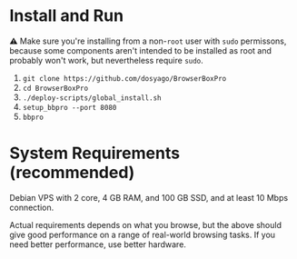 # Install and Run

:warning: Make sure you're installing from a non-`root` user with `sudo` permissons, because some components aren't intended to be installed as root and probably won't work, but nevertheless require `sudo`.

1. `git clone https://github.com/dosyago/BrowserBoxPro`
2. `cd BrowserBoxPro`
3. `./deploy-scripts/global_install.sh`
4. `setup_bbpro --port 8080`
5. `bbpro`

# System Requirements (recommended)

Debian VPS with 2 core, 4 GB RAM, and 100 GB SSD, and at least 10 Mbps connection.

Actual requirements depends on what you browse, but the above should give good performance on a range of real-world browsing tasks. If you need better performance, use better hardware.


